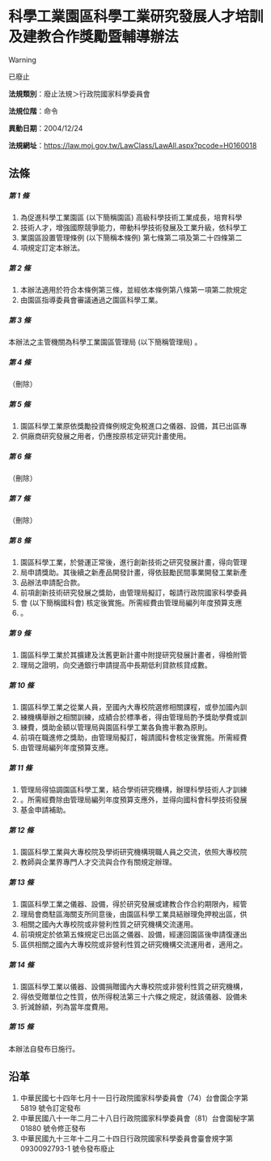 # 科學工業園區科學工業研究發展人才培訓及建教合作獎勵暨輔導辦法


> [!WARNING]
> 已廢止


**法規類別**：廢止法規＞行政院國家科學委員會

**法規位階**：命令

**異動日期**：2004/12/24  

**法規網址**：https://law.moj.gov.tw/LawClass/LawAll.aspx?pcode=H0160018



## 法條
##### 第 1 條
1. 為促進科學工業園區 (以下簡稱園區) 高級科學技術工業成長，培育科學
1. 技術人才，增強國際競爭能力，帶動科學技術發展及工業升級，依科學工
1. 業園區設置管理條例 (以下簡稱本條例) 第七條第二項及第二十四條第二
1. 項規定訂定本辦法。

##### 第 2 條
1. 本辦法適用於符合本條例第三條，並經依本條例第八條第一項第二款規定
1. 由園區指導委員會審議通過之園區科學工業。

##### 第 3 條
本辦法之主管機關為科學工業園區管理局 (以下簡稱管理局) 。

##### 第 4 條
（刪除）

##### 第 5 條
1. 園區科學工業原依獎勵投資條例規定免稅進口之儀器、設備，其已出區專
1. 供廠商研究發展之用者，仍應按原核定研究計畫使用。

##### 第 6 條
（刪除）

##### 第 7 條
（刪除）

##### 第 8 條
1. 園區科學工業，於營運正常後，進行創新技術之研究發展計畫，得向管理
1. 局申請獎助。其後續之新產品開發計畫，得依鼓勵民間事業開發工業新產
1. 品辦法申請配合款。
1. 前項創新技術研究發展之獎助，由管理局擬訂，報請行政院國家科學委員
1. 會 (以下簡稱國科會) 核定後實施。所需經費由管理局編列年度預算支應
1. 。

##### 第 9 條
1. 園區科學工業於其擴建及汰舊更新計畫中附提研究發展計畫者，得檢附管
1. 理局之證明，向交通銀行申請提高中長期低利貸款核貸成數。

##### 第 10 條
1. 園區科學工業之從業人員，至國內大專校院選修相關課程，或參加國內訓
1. 練機構舉辦之相關訓練，成績合於標準者，得由管理局酌予獎助學費或訓
1. 練費，獎助金額以管理局與園區科學工業各負擔半數為原則。
1. 前項在職進修之獎助，由管理局擬訂，報請國科會核定後實施。所需經費
1. 由管理局編列年度預算支應。

##### 第 11 條
1. 管理局得協調園區科學工業，結合學術研究機構，辦理科學技術人才訓練
1. 。所需經費除由管理局編列年度預算支應外，並得向國科會科學技術發展
1. 基金申請補助。

##### 第 12 條
1. 園區科學工業與大專校院及學術研究機構現職人員之交流，依照大專校院
1. 教師與企業界專門人才交流與合作有關規定辦理。

##### 第 13 條
1. 園區科學工業之儀器、設備，得於研究發展或建教合作合約期限內，經管
1. 理局會商駐區海關支所同意後，由園區科學工業具結辦理免押稅出區，供
1. 相關之國內大專校院或非營利性質之研究機構交流運用。
1. 前項規定於依第五條規定已出區之儀器、設備，經運回園區後申請復運出
1. 區供相關之國內大專校院或非營利性質之研究機構交流運用者，適用之。

##### 第 14 條
1. 園區科學工業以儀器、設備捐贈國內大專校院或非營利性質之研究機構，
1. 得依受贈單位之性質，依所得稅法第三十六條之規定，就該儀器、設備未
1. 折減餘額，列為當年度費用。

##### 第 15 條
本辦法自發布日施行。

## 沿革
1. 中華民國七十四年七月十一日行政院國家科學委員會（74）台會園企字第 5819 號令訂定發布
1. 中華民國八十一年二月二十八日行政院國家科學委員會（81）台會園秘字第 01880 號令修正發布
1. 中華民國九十三年十二月二十四日行政院國家科學委員會臺會規字第 0930092793-1 號令發布廢止
